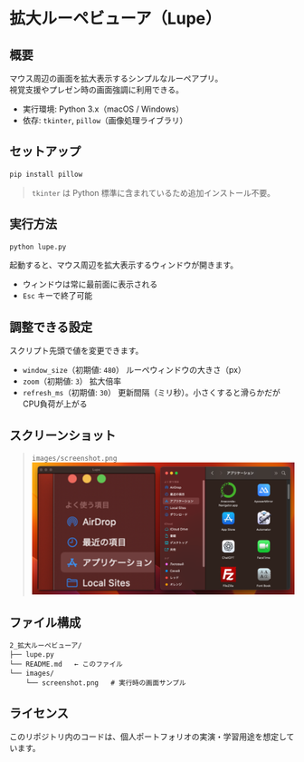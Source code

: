 # 拡大ルーペビューア（Lupe）

## 概要
マウス周辺の画面を拡大表示するシンプルなルーペアプリ。  
視覚支援やプレゼン時の画面強調に利用できる。

- 実行環境: Python 3.x（macOS / Windows）
- 依存: `tkinter`, `pillow`（画像処理ライブラリ）


## セットアップ

```bash
pip install pillow
```

> `tkinter` は Python 標準に含まれているため追加インストール不要。


## 実行方法

```bash
python lupe.py
```

起動すると、マウス周辺を拡大表示するウィンドウが開きます。  
- ウィンドウは常に最前面に表示される  
- `Esc` キーで終了可能  


## 調整できる設定
スクリプト先頭で値を変更できます。

- `window_size`（初期値: `480`） ルーペウィンドウの大きさ（px）
- `zoom`（初期値: `3`） 拡大倍率
- `refresh_ms`（初期値: `30`） 更新間隔（ミリ秒）。小さくすると滑らかだがCPU負荷が上がる

## スクリーンショット
> `images/screenshot.png` 
![screenshot](images/screenshot.png)

## ファイル構成
```
2_拡大ルーペビューア/
├── lupe.py
└── README.md   ← このファイル
└── images/
    └── screenshot.png   # 実行時の画面サンプル
```

## ライセンス
このリポジトリ内のコードは、個人ポートフォリオの実演・学習用途を想定しています。
